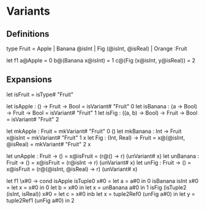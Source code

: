 # Variants

## Definitions

type Fruit
  = Apple
  | Banana @isInt
  | Fig (@isInt, @isReal)
  | Orange :Fruit

let f1
  a@Apple = 0
  b@(Banana x@isInt) = 1
  c@(Fig (x@isInt, y@isReal)) = 2

## Expansions

let isFruit = isType# "Fruit"

let isApple : () -> Fruit -> Bool = isVariant# "Fruit" 0
let isBanana : (a -> Bool) -> Fruit -> Bool = isVariant# "Fruit" 1
let isFig : ((a, b) -> Bool) -> Fruit -> Bool = isVariant# "Fruit" 2

let mkApple : Fruit
  = mkVariant# "Fruit" 0 ()
let mkBanana : Int -> Fruit
  x@isInt = mkVariant# "Fruit" 1 x
let Fig : (Int, Real) -> Fruit =
  x@(@isInt, @isReal) = mkVariant# "Fruit" 2 x

let unApple : Fruit -> () = x@isFruit = (r@() -> r) (unVariant# x)
let unBanana : Fruit -> () = x@isFruit = (r@isInt -> r) (unVariant# x)
let unFig : Fruit -> () = x@isFruit = (r@(@isInt, @isReal) -> r) (unVariant# x)

let f1
  \x#0 ->
    cond
      isApple isTuple0 x#0 =
        let a = a#0 in
        0
      isBanana isInt x#0 = let x = x#0 in 0
        let b = x#0 in
        let x = unBanana a#0 in
        1
      isFig (isTuple2 (isInt, isReal)) x#0 =
        let c = x#0 inb
        let x = tuple2Ref0 (unFig a#0) in
        let y = tuple2Ref1 (unFig a#0) in
        2
